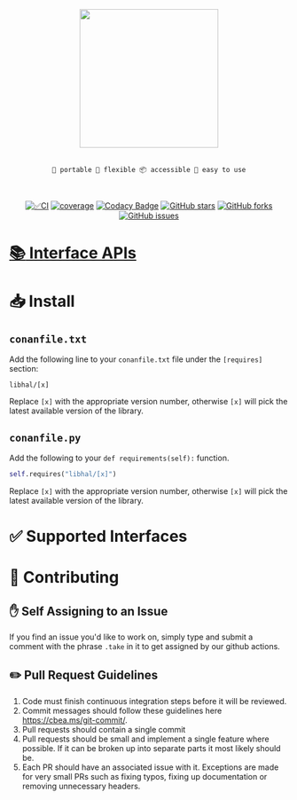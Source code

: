 <div align="center">
<img height="250" src="https://raw.githubusercontent.com/libhal/.github/main/profile/logo.png">
<br />
<br />

```
🚚 portable 🦾 flexible 📦 accessible 🍰 easy to use
```
<br />
</div>

<div align="center">

[![✅CI](https://github.com/libhal/libhal/actions/workflows/ci.yml/badge.svg)](https://github.com/libhal/libhal/actions/workflows/ci.yml)
[![coverage](https://libhal.github.io/libhal/coverage/coverage.svg)](https://libhal.github.io/libhal/coverage/)
[![Codacy Badge](https://app.codacy.com/project/badge/Grade/b084e6d5962d49a9afcb275d62cd6586)](https://www.codacy.com/gh/libhal/libhal/dashboard?utm_source=github.com&amp;utm_medium=referral&amp;utm_content=libhal/libhal&amp;utm_campaign=Badge_Grade)
[![GitHub stars](https://img.shields.io/github/stars/libhal/libhal.svg)](https://github.com/libhal/libhal/stargazers)
[![GitHub forks](https://img.shields.io/github/forks/libhal/libhal.svg)](https://github.com/libhal/libhal/network)
[![GitHub issues](https://img.shields.io/github/issues/libhal/libhal.svg)](https://github.com/libhal/libhal/issues)

</div>

# [:books: Interface APIs](https://libhal.github.io/libhal/api)

# :inbox_tray: Install

## `conanfile.txt`
Add the following line to your `conanfile.txt` file under the `[requires]`
section:

```
libhal/[x]
```

Replace `[x]` with the appropriate version number, otherwise `[x]` will pick the
latest available version of the library.

## `conanfile.py`

Add the following to your `def requirements(self):` function.

```python
self.requires("libhal/[x]")
```

Replace `[x]` with the appropriate version number, otherwise `[x]` will pick the
latest available version of the library.

# :white_check_mark: Supported Interfaces

# :busts_in_silhouette: Contributing

## :raised_hand: Self Assigning to an Issue

If you find an issue you'd like to work on, simply type and submit a comment
with the phrase `.take` in it to get assigned by our github actions.

## :pencil2: Pull Request Guidelines

1. Code must finish continuous integration steps before it will be reviewed.
2. Commit messages should follow these guidelines here
   https://cbea.ms/git-commit/.
3. Pull requests should contain a single commit
4. Pull requests should be small and implement a single feature where possible.
   If it can be broken up into separate parts it most likely should be.
5. Each PR should have an associated issue with it. Exceptions are made for very
   small PRs such as fixing typos, fixing up documentation or removing
   unnecessary headers.

